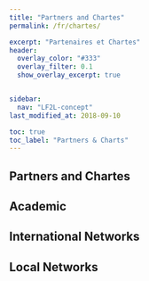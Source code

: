 ```yaml
---
title: "Partners and Chartes"
permalink: /fr/chartes/

excerpt: "Partenaires et Chartes"
header:  
  overlay_color: "#333"
  overlay_filter: 0.1
  show_overlay_excerpt: true 


sidebar:
  nav: "LF2L-concept"
last_modified_at: 2018-09-10

toc: true
toc_label: "Partners & Charts"
---
```



## Partners and Chartes


## Academic


## International Networks
 

## Local Networks

